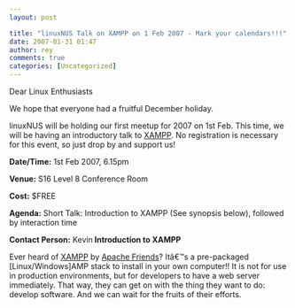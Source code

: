 ```yaml
---
layout: post

title: "linuxNUS Talk on XAMPP on 1 Feb 2007 - Mark your calendars!!!"
date: 2007-01-31 01:47
author: rey
comments: true
categories: [Uncategorized]
---
```

Dear Linux Enthusiasts

We hope that everyone had a fruitful December holiday.

linuxNUS will be holding our first meetup for 2007 on 1st Feb. This time, we will be having an introductory talk to <a title="XAMPP" href="http://www.apachefriends.org/en/xampp.html"> XAMPP</a>. No registration is necessary for this event, so just drop by and support us!

<strong>Date/Time:</strong> 1st Feb 2007, 6.15pm

<strong>Venue:</strong> S16 Level 8 Conference Room

<strong>Cost:</strong> $FREE

<strong>Agenda:</strong> Short Talk: Introduction to XAMPP (See synopsis below), followed by interaction time

<strong>Contact Person:</strong> Kevin<strong>
</strong>
<strong>Introduction to XAMPP</strong>

Ever heard of <a title="XAMPP" href="http://www.apachefriends.org/en/xampp.html"> XAMPP</a> by <a title="Apache Friends" href="http://www.apachefriends.org/">Apache Friends</a>? Itâ€™s a pre-packaged [Linux/Windows]AMP stack to install in your own computer!! It is not for use in production environments, but for developers to have a web server immediately. That way, they can get on with the thing they want to do: develop software. And we can wait for the fruits of their efforts.
